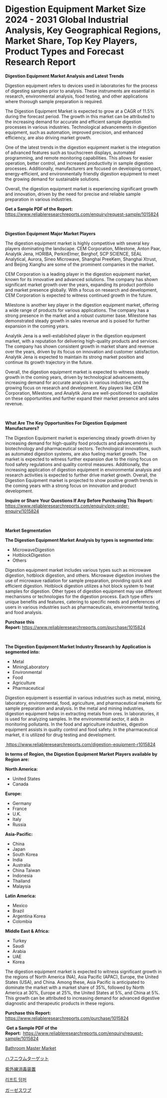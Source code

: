 <p><h1>Digestion Equipment Market Size 2024 - 2031 Global Industrial Analysis, Key Geographical Regions, Market Share, Top Key Players, Product Types and Forecast Research Report</h1></p><p><strong>Digestion Equipment Market Analysis and Latest Trends</strong></p>
<p><p>Digestion equipment refers to devices used in laboratories for the process of digesting samples prior to analysis. These instruments are essential in research, environmental analysis, food testing, and other applications where thorough sample preparation is required.</p><p>The Digestion Equipment Market is expected to grow at a CAGR of 11.5% during the forecast period. The growth in this market can be attributed to the increasing demand for accurate and efficient sample digestion processes in various industries. Technological advancements in digestion equipment, such as automation, improved precision, and enhanced efficiency, are also driving market growth.</p><p>One of the latest trends in the digestion equipment market is the integration of advanced features such as touchscreen displays, automated programming, and remote monitoring capabilities. This allows for easier operation, better control, and increased productivity in sample digestion processes. Additionally, manufacturers are focused on developing compact, energy-efficient, and environmentally friendly digestion equipment to meet the growing demand for sustainable solutions.</p><p>Overall, the digestion equipment market is experiencing significant growth and innovation, driven by the need for precise and reliable sample preparation in various industries.</p></p>
<p><strong>Get a Sample PDF of the Report:&nbsp;</strong> <a href="https://www.reliableresearchreports.com/enquiry/request-sample/1015824">https://www.reliableresearchreports.com/enquiry/request-sample/1015824</a></p>
<p>&nbsp;</p>
<p><strong>Digestion Equipment Major Market Players</strong></p>
<p><p>The digestion equipment market is highly competitive with several key players dominating the landscape. CEM Corporation, Milestone, Anton Paar, Analytik Jena, HORIBA, PerkinElmer, Berghof, SCP SCIENCE, SEAL Analytical, Aurora, Sineo Microwave, Shanghai PreeKem, Shanghai Xtrust, and Beijing Xianghu are some of the prominent companies in the market.</p><p>CEM Corporation is a leading player in the digestion equipment market, known for its innovative and advanced solutions. The company has shown significant market growth over the years, expanding its product portfolio and market presence globally. With a focus on research and development, CEM Corporation is expected to witness continued growth in the future.</p><p>Milestone is another key player in the digestion equipment market, offering a wide range of products for various applications. The company has a strong presence in the market and a robust customer base. Milestone has demonstrated steady growth in sales revenue and is poised for further expansion in the coming years.</p><p>Analytik Jena is a well-established player in the digestion equipment market, with a reputation for delivering high-quality products and services. The company has shown consistent growth in market share and revenue over the years, driven by its focus on innovation and customer satisfaction. Analytik Jena is expected to maintain its strong market position and continue its growth trajectory in the future.</p><p>Overall, the digestion equipment market is expected to witness steady growth in the coming years, driven by technological advancements, increasing demand for accurate analysis in various industries, and the growing focus on research and development. Key players like CEM Corporation, Milestone, and Analytik Jena are well-positioned to capitalize on these opportunities and further expand their market presence and sales revenue.</p></p>
<p>&nbsp;</p>
<p><strong>What Are The Key Opportunities For Digestion Equipment Manufacturers?</strong></p>
<p><p>The Digestion Equipment market is experiencing steady growth driven by increasing demand for high-quality food products and advancements in biotechnology and pharmaceutical sectors. Technological innovations, such as automated digestion systems, are also fueling market growth. The market is expected to witness further expansion due to the rising focus on food safety regulations and quality control measures. Additionally, the increasing application of digestion equipment in environmental analysis and research activities is expected to further drive market growth. Overall, the Digestion Equipment market is projected to show positive growth trends in the coming years with a strong focus on innovation and product development.</p></p>
<p><strong>Inquire or Share Your Questions If Any Before Purchasing This Report:</strong> <a href="https://www.reliableresearchreports.com/enquiry/pre-order-enquiry/1015824">https://www.reliableresearchreports.com/enquiry/pre-order-enquiry/1015824</a></p>
<p>&nbsp;</p>
<p><strong>Market Segmentation</strong></p>
<p><strong>The Digestion Equipment Market Analysis by types is segmented into:</strong></p>
<p><ul><li>MicrowaveDigestion</li><li>HotblockDigestion</li><li>Others</li></ul></p>
<p><p>Digestion equipment market includes various types such as microwave digestion, hotblock digestion, and others. Microwave digestion involves the use of microwave radiation for sample preparation, providing quick and efficient digestion. Hotblock digestion utilizes a hot block system to heat samples for digestion. Other types of digestion equipment may use different mechanisms or technologies for the digestion process. Each type offers unique benefits and features, catering to specific needs and preferences of users in various industries such as pharmaceuticals, environmental testing, and food analysis.</p></p>
<p><strong>Purchase this Report:&nbsp;</strong><a href="https://www.reliableresearchreports.com/purchase/1015824">https://www.reliableresearchreports.com/purchase/1015824</a></p>
<p>&nbsp;</p>
<p><strong>The Digestion Equipment Market Industry Research by Application is segmented into:</strong></p>
<p><ul><li>Metal</li><li>MiningLaboratory</li><li>Environmental</li><li>Food</li><li>Agriculture</li><li>Pharmaceutical</li></ul></p>
<p><p>Digestion equipment is essential in various industries such as metal, mining, laboratory, environmental, food, agriculture, and pharmaceutical markets for sample preparation and analysis. In the metal and mining industries, digestion equipment helps in extracting metals from ores. In laboratories, it is used for analyzing samples. In the environmental sector, it aids in monitoring pollutants. In the food and agriculture industries, digestion equipment assists in quality control and food safety. In the pharmaceutical market, it is utilized for drug testing and development.</p></p>
<p><a href="https://www.reliableresearchreports.com/digestion-equipment-r1015824">&nbsp;https://www.reliableresearchreports.com/digestion-equipment-r1015824</a></p>
<p><strong>In terms of Region, the Digestion Equipment Market Players available by Region are:</strong></p>
<p>
    <p> <strong> North America: </strong>
        <ul>
            <li>United States</li>
            <li>Canada</li>
        </ul>
        </p> 
    <p> <strong> Europe: </strong>
        <ul>
            <li>Germany</li>
            <li>France</li>
            <li>U.K.</li>
            <li>Italy</li>
            <li>Russia</li>
        </ul>
        </p> 
    <p> <strong> Asia-Pacific: </strong>
        <ul>
            <li>China</li>
            <li>Japan</li>
            <li>South Korea</li>
            <li>India</li>
            <li>Australia</li>
            <li>China Taiwan</li>
            <li>Indonesia</li>
            <li>Thailand</li>
            <li>Malaysia</li>
        </ul>
        </p> 
    <p> <strong> Latin America: </strong>
        <ul>
            <li>Mexico</li>
            <li>Brazil</li>
            <li>Argentina Korea</li>
            <li>Colombia</li>
        </ul>
        </p> 
    <p> <strong> Middle East & Africa: </strong>
        <ul>
            <li>Turkey</li>
            <li>Saudi</li>
            <li>Arabia</li>
            <li>UAE</li>
            <li>Korea</li>
        </ul>
    </p>
    </p>
<p><p>The digestion equipment market is expected to witness significant growth in the regions of North America (NA), Asia Pacific (APAC), Europe, the United States (USA), and China. Among these, Asia Pacific is anticipated to dominate the market with a market share of 35%, followed by North America at 30%, Europe at 25%, the United States at 5%, and China at 5%. This growth can be attributed to increasing demand for advanced digestive diagnostic and therapeutic products in these regions.</p></p>
<p><strong>Purchase this Report: </strong><a href="https://www.reliableresearchreports.com/purchase/1015824">https://www.reliableresearchreports.com/purchase/1015824</a></p>
<p>&nbsp;<strong>Get a Sample PDF of the Report:&nbsp;&nbsp;</strong><a href="https://www.reliableresearchreports.com/enquiry/request-sample/1015824">https://www.reliableresearchreports.com/enquiry/request-sample/1015824</a></p>
<p><strong></strong></p>
<p><p><a href="https://github.com/Glendatilghmankmgz0rbhwpy/Market-Research-Report-List-2/blob/main/bathroom-master-market.md">Bathroom Master Market</a></p><p><a href="https://medium.com/@mookiesville/%E3%83%8F%E3%83%95%E3%83%8B%E3%82%A6%E3%83%A0%E3%81%AE%E3%82%BF%E3%83%BC%E3%82%B2%E3%83%83%E3%83%88%E5%B8%82%E5%A0%B4-2031%E5%B9%B4%E3%81%BE%E3%81%A7%E3%81%AE%E6%88%90%E5%8A%9F%E3%81%97%E3%81%9F%E3%83%93%E3%82%B8%E3%83%8D%E3%82%B9%E6%88%A6%E7%95%A5%E3%81%AE%E9%8D%B5-497a7d9227d1">ハフニウムターゲット</a></p><p><a href="https://medium.com/@jacobkelly525/uv%E3%83%A9%E3%82%A4%E3%83%88%E6%B6%88%E6%AF%92%E3%83%87%E3%83%90%E3%82%A4%E3%82%B9%E5%B8%82%E5%A0%B4-%E5%B8%82%E5%A0%B4%E3%82%B7%E3%82%A7%E3%82%A2-%E5%B8%82%E5%A0%B4%E5%8B%95%E5%90%91-%E3%81%8A%E3%82%88%E3%81%B3%E5%B0%86%E6%9D%A5%E3%81%AE%E6%88%90%E9%95%B7%E3%82%92%E6%8E%A2%E3%82%8B-fdb811434914">紫外線消毒装置</a></p><p><a href="https://github.com/fernandotryO5lson96765/Market-Research-Report-List-1/blob/main/890325424510.md">리프트 덤퍼</a></p><p><a href="https://github.com/mreklxf44233/Market-Research-Report-List-1/blob/main/422483437461.md">ガーゼスワブ</a></p></p>